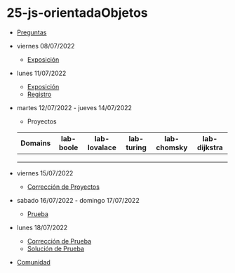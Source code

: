 # 25-js-orientadaObjetos

- [Preguntas](https://escuela.it/master-programacion-diseno-software)
- viernes 08/07/2022
  - [Exposición](https://escuela.it/master-programacion-diseno-software)
- lunes 11/07/2022
  - [Exposición](https://escuela.it/master-programacion-diseno-software)
  - [Registro](https://forms.gle/pA2QvsW32P4KtTD77)
- martes 12/07/2022 - jueves 14/07/2022
  - Proyectos
  
  |Domains|lab-boole|lab-lovalace|lab-turing|lab-chomsky|lab-dijkstra|
  |-------|---------|------------|----------|-----------|--------------|
  |       |         |            |          |           |              |
  |       |         |            |          |           |              |
  |       |         |            |          |           |              |
- viernes 15/07/2022
  - [Corrección de Proyectos](https://escuela.it/master-programacion-diseno-software)
- sabado 16/07/2022 - domingo 17/07/2022
  - [Prueba](https://forms.gle/hB9UJoN2PYiexctH8)
- lunes 18/07/2022
  - [Corrección de Prueba](https://escuela.it/master-programacion-diseno-software)
  - [Solución de Prueba](https://docs.google.com/spreadsheets/d/1Uwtqa5VdD5wK2X7eLgkS6_th16aPnsW8pa5Ft2TyLPo/edit#gid=0)
- [Comunidad](https://app.slack.com/client/T02S3KYD464/C02TFSKSHCP)

